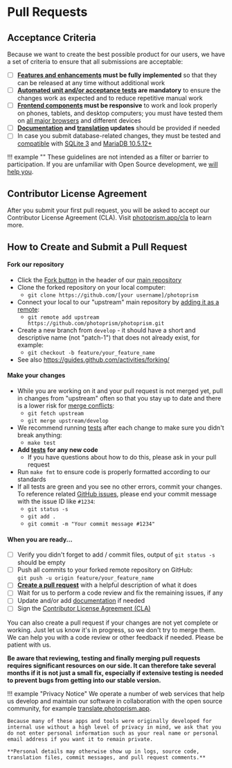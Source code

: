# Pull Requests

## Acceptance Criteria ##

Because we want to create the best possible product for our users, we have a set of criteria to ensure that all
submissions are acceptable:

- [ ] **[Features and enhancements](issues.md) must be fully implemented** so that they can be released at any time without additional work
- [ ] **[Automated unit and/or acceptance tests](code-quality.md#code-that-cannot-be-tested-is-flawed) are mandatory** to ensure the changes work as expected and to reduce repetitive manual work
- [ ] **[Frontend components](ui/introduction.md) must be responsive** to work and look properly on phones, tablets, and desktop computers; you must have tested them on [all major browsers](../getting-started/index.md#browsers) and different devices
- [ ] **[Documentation](documentation.md) and [translation](translations.md) updates** should be provided if needed
- [ ] In case you submit database-related changes, they must be tested and [compatible](../getting-started/index.md#databases) with [SQLite 3](https://www.sqlite.org/) and [MariaDB 10.5.12+](https://mariadb.org/)

!!! example ""
    These guidelines are not intended as a filter or barrier to participation. If you are unfamiliar with
    Open Source development, we [will help you](https://link.photoprism.app/chat).

## Contributor License Agreement ##

After you submit your first pull request, you will be asked to accept our Contributor License Agreement (CLA). Visit [photoprism.app/cla](https://www.photoprism.app/cla) to learn more.

## How to Create and Submit a Pull Request ##

#### Fork our repository ####

  * Click the [Fork button](https://help.github.com/articles/working-with-forks/) in the header of our [main repository](https://github.com/photoprism/photoprism)
  * Clone the forked repository on your local computer: 
    * `git clone https://github.com/[your username]/photoprism`
  * Connect your local to our "upstream" main repository by [adding it as a remote](https://help.github.com/articles/configuring-a-remote-for-a-fork/): 
    * `git remote add upstream https://github.com/photoprism/photoprism.git` 
  * Create a new branch from `develop` - it should have a short and descriptive name (not "patch-1") that does not already exist, for example:
    * `git checkout -b feature/your_feature_name` 
  * See also https://guides.github.com/activities/forking/

#### Make your changes ####

  * While you are working on it and your pull request is not merged yet, pull in changes from "upstream" often so that you stay up to date and there is a lower risk for [merge conflicts](https://help.github.com/articles/resolving-a-merge-conflict-using-the-command-line/):
    * `git fetch upstream`
    * `git merge upstream/develop`
  * We recommend running [tests](https://docs.photoprism.app/developer-guide/tests/) after each change to make sure you didn't break anything:
    * `make test`
  * **Add [tests](https://docs.photoprism.app/developer-guide/tests/) for any new code** 
    * If you have questions about how to do this, please ask in your pull request
  * Run `make fmt` to ensure code is properly formatted according to our standards
  * If all tests are green and you see no other errors, commit your changes. To reference related [GitHub issues](https://github.com/photoprism/photoprism/issues), please end your commit message with the issue ID like `#1234`:
      * `git status -s`
      * `git add .`
      * `git commit -m "Your commit message #1234"`

#### When you are ready... ####

- [ ] Verify you didn't forget to add / commit files, output of `git status -s` should be empty
- [ ] Push all commits to your forked remote repository on GitHub:<br>`git push -u origin feature/your_feature_name`
- [ ] **[Create a pull request](https://help.github.com/articles/creating-a-pull-request/)** with a helpful description of what it does
- [ ] Wait for us to perform a code review and fix the remaining issues, if any
- [ ] Update and/or add [documentation](https://docs.photoprism.app/developer-guide/documentation/) if needed
- [ ] Sign the [Contributor License Agreement (CLA)](#contributor-license-agreement-cla)

You can also create a pull request if your changes are not yet complete or working. Just let us know 
it's in progress, so we don't try to merge them. We can help you with a code review or other feedback 
if needed. Please be patient with us.

**Be aware that reviewing, testing and finally merging pull requests requires significant resources on our side. It can therefore take several months if it is not just a small fix, especially if extensive testing is needed to prevent bugs from getting into our stable version.**

!!! example "Privacy Notice"
    We operate a number of web services that help us develop and maintain our software in collaboration with the open source community, for example [translate.photoprism.app](https://translate.photoprism.app/).
    
    Because many of these apps and tools were originally developed for internal use without a high level of privacy in mind, we ask that you do not enter personal information such as your real name or personal email address if you want it to remain private.
    
    **Personal details may otherwise show up in logs, source code, translation files, commit messages, and pull request comments.**